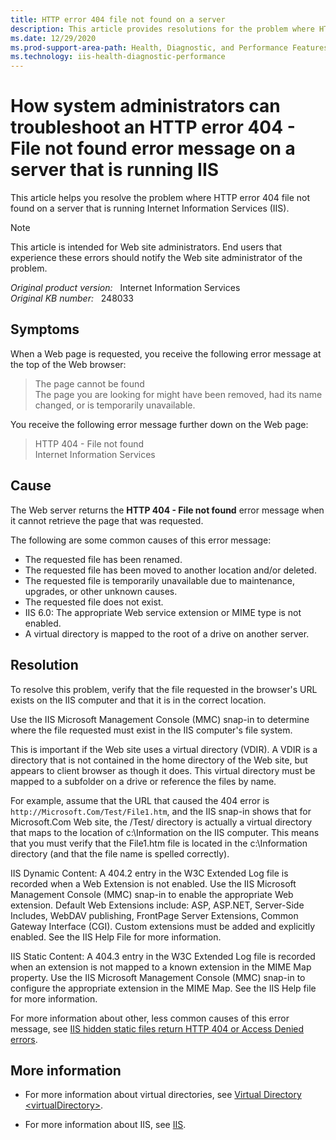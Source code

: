 ```yaml
---
title: HTTP error 404 file not found on a server
description: This article provides resolutions for the problem where HTTP error 404 file not found on a server that is running IIS.
ms.date: 12/29/2020
ms.prod-support-area-path: Health, Diagnostic, and Performance Features
ms.technology: iis-health-diagnostic-performance
---
```

# How system administrators can troubleshoot an HTTP error 404 - File not found error message on a server that is running IIS

This article helps you resolve the problem where HTTP error 404 file not found on a server that is running Internet Information Services (IIS).

> [!NOTE]
> This article is intended for Web site administrators. End users that experience these errors should notify the Web site administrator of the problem.

_Original product version:_ &nbsp; Internet Information Services  
_Original KB number:_ &nbsp; 248033

## Symptoms

When a Web page is requested, you receive the following error message at the top of the Web browser:

> The page cannot be found  
The page you are looking for might have been removed, had its name changed, or is temporarily unavailable.

You receive the following error message further down on the Web page:

> HTTP 404 - File not found  
Internet Information Services

## Cause

The Web server returns the **HTTP 404 - File not found** error message when it cannot retrieve the page that was requested.

The following are some common causes of this error message:

- The requested file has been renamed.
- The requested file has been moved to another location and/or deleted.
- The requested file is temporarily unavailable due to maintenance, upgrades, or other unknown causes.
- The requested file does not exist.
- IIS 6.0: The appropriate Web service extension or MIME type is not enabled.
- A virtual directory is mapped to the root of a drive on another server.

## Resolution

To resolve this problem, verify that the file requested in the browser's URL exists on the IIS computer and that it is in the correct location.

Use the IIS Microsoft Management Console (MMC) snap-in to determine where the file requested must exist in the IIS computer's file system.

This is important if the Web site uses a virtual directory (VDIR). A VDIR is a directory that is not contained in the home directory of the Web site, but appears to client browser as though it does. This virtual directory must be mapped to a subfolder on a drive or reference the files by name.

For example, assume that the URL that caused the 404 error is `http://Microsoft.Com/Test/File1.htm`, and the IIS snap-in shows that for Microsoft.Com Web site, the /Test/ directory is actually a virtual directory that maps to the location of c:\Information on the IIS computer. This means that you must verify that the File1.htm file is located in the c:\Information directory (and that the file name is spelled correctly).

IIS Dynamic Content: A 404.2 entry in the W3C Extended Log file is recorded when a Web Extension is not enabled. Use the IIS Microsoft Management Console (MMC) snap-in to enable the appropriate Web extension. Default Web Extensions include: ASP, ASP.NET, Server-Side Includes, WebDAV publishing, FrontPage Server Extensions, Common Gateway Interface (CGI). Custom extensions must be added and explicitly enabled. See the IIS Help File for more information.

IIS Static Content: A 404.3 entry in the W3C Extended Log file is recorded when an extension is not mapped to a known extension in the MIME Map property. Use the IIS Microsoft Management Console (MMC) snap-in to configure the appropriate extension in the MIME Map. See the IIS Help file for more information.

For more information about other, less common causes of this error message, see [IIS hidden static files return HTTP 404 or Access Denied errors](/troubleshoot/iis/hidden-static-files-http-404-access-denied).

## More information

- For more information about virtual directories, see [Virtual Directory \<virtualDirectory>](/iis/configuration/system.applicationhost/sites/site/application/virtualdirectory).

- For more information about IIS, see [IIS](http://www.iis.net/).
